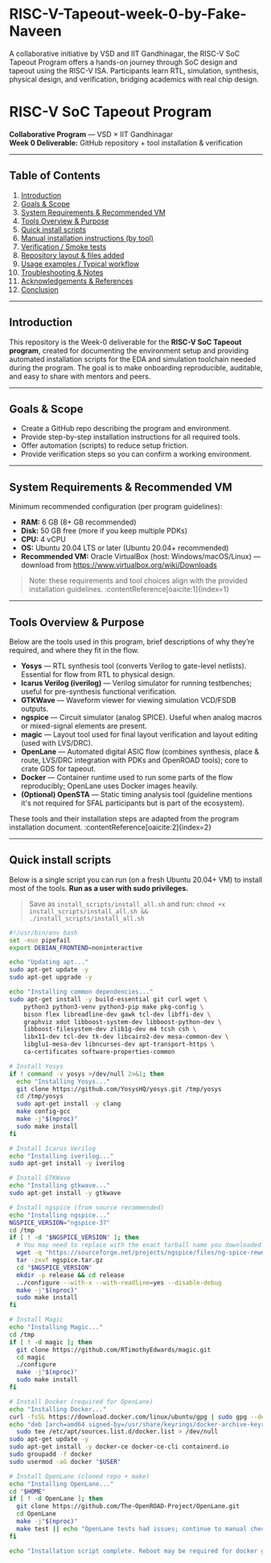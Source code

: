 # RISC-V-Tapeout-week-0-by-Fake-Naveen
A collaborative initiative by VSD and IIT Gandhinagar, the RISC-V SoC Tapeout Program offers a hands-on journey through SoC design and tapeout using the RISC-V ISA. Participants learn RTL, simulation, synthesis, physical design, and verification, bridging academics with real chip design.

# RISC-V SoC Tapeout Program
**Collaborative Program** — VSD × IIT Gandhinagar  
**Week 0 Deliverable:** GitHub repository + tool installation & verification

---

## Table of Contents
1. [Introduction](#introduction)  
2. [Goals & Scope](#goals--scope)  
3. [System Requirements & Recommended VM](#system-requirements--recommended-vm)  
4. [Tools Overview & Purpose](#tools-overview--purpose)  
5. [Quick install scripts](#quick-install-scripts)  
6. [Manual installation instructions (by tool)](#manual-installation-instructions-by-tool)  
7. [Verification / Smoke tests](#verification--smoke-tests)  
8. [Repository layout & files added](#repository-layout--files-added)  
9. [Usage examples / Typical workflow](#usage-examples--typical-workflow)  
10. [Troubleshooting & Notes](#troubleshooting--notes)  
11. [Acknowledgements & References](#acknowledgements--references)  
12. [Conclusion](#conclusion)

---

## Introduction
This repository is the Week-0 deliverable for the **RISC-V SoC Tapeout program**, created for documenting the environment setup and providing automated installation scripts for the EDA and simulation toolchain needed during the program. The goal is to make onboarding reproducible, auditable, and easy to share with mentors and peers.

---

## Goals & Scope
- Create a GitHub repo describing the program and environment.
- Provide step-by-step installation instructions for all required tools.
- Offer automation (scripts) to reduce setup friction.
- Provide verification steps so you can confirm a working environment.

---

## System Requirements & Recommended VM
Minimum recommended configuration (per program guidelines):
- **RAM:** 6 GB (8+ GB recommended)  
- **Disk:** 50 GB free (more if you keep multiple PDKs)  
- **CPU:** 4 vCPU  
- **OS:** Ubuntu 20.04 LTS or later (Ubuntu 20.04+ recommended)  
- **Recommended VM:** Oracle VirtualBox (host: Windows/macOS/Linux) — download from https://www.virtualbox.org/wiki/Downloads

> Note: these requirements and tool choices align with the provided installation guidelines. :contentReference[oaicite:1]{index=1}

---

## Tools Overview & Purpose
Below are the tools used in this program, brief descriptions of why they’re required, and where they fit in the flow.

- **Yosys** — RTL synthesis tool (converts Verilog to gate-level netlists). Essential for flow from RTL to physical design.
- **Icarus Verilog (iverilog)** — Verilog simulator for running testbenches; useful for pre-synthesis functional verification.
- **GTKWave** — Waveform viewer for viewing simulation VCD/FSDB outputs.
- **ngspice** — Circuit simulator (analog SPICE). Useful when analog macros or mixed-signal elements are present.
- **magic** — Layout tool used for final layout verification and layout editing (used with LVS/DRC).
- **OpenLane** — Automated digital ASIC flow (combines synthesis, place & route, LVS/DRC integration with PDKs and OpenROAD tools); core to crate GDS for tapeout.
- **Docker** — Container runtime used to run some parts of the flow reproducibly; OpenLane uses Docker images heavily.
- **(Optional) OpenSTA** — Static timing analysis tool (guideline mentions it's not required for SFAL participants but is part of the ecosystem).

These tools and their installation steps are adapted from the program installation document. :contentReference[oaicite:2]{index=2}

---

## Quick install scripts
Below is a single script you can run (on a fresh Ubuntu 20.04+ VM) to install most of the tools. **Run as a user with sudo privileges.**

> Save as `install_scripts/install_all.sh` and run:
> `chmod +x install_scripts/install_all.sh && ./install_scripts/install_all.sh`

```bash
#!/usr/bin/env bash
set -euo pipefail
export DEBIAN_FRONTEND=noninteractive

echo "Updating apt..."
sudo apt-get update -y
sudo apt-get upgrade -y

echo "Installing common dependencies..."
sudo apt-get install -y build-essential git curl wget \
    python3 python3-venv python3-pip make pkg-config \
    bison flex libreadline-dev gawk tcl-dev libffi-dev \
    graphviz xdot libboost-system-dev libboost-python-dev \
    libboost-filesystem-dev zlib1g-dev m4 tcsh csh \
    libx11-dev tcl-dev tk-dev libcairo2-dev mesa-common-dev \
    libglu1-mesa-dev libncurses-dev apt-transport-https \
    ca-certificates software-properties-common

# Install Yosys
if ! command -v yosys >/dev/null 2>&1; then
  echo "Installing Yosys..."
  git clone https://github.com/YosysHQ/yosys.git /tmp/yosys
  cd /tmp/yosys
  sudo apt-get install -y clang
  make config-gcc
  make -j"$(nproc)"
  sudo make install
fi

# Install Icarus Verilog
echo "Installing iverilog..."
sudo apt-get install -y iverilog

# Install GTKWave
echo "Installing gtkwave..."
sudo apt-get install -y gtkwave

# Install ngspice (from source recommended)
echo "Installing ngspice..."
NGSPICE_VERSION="ngspice-37"
cd /tmp
if [ ! -d "$NGSPICE_VERSION" ]; then
  # You may need to replace with the exact tarball name you downloaded
  wget -q "https://sourceforge.net/projects/ngspice/files/ng-spice-rework/37/$NGSPICE_VERSION.tar.gz/download" -O ngspice.tar.gz
  tar -zxvf ngspice.tar.gz
  cd "$NGSPICE_VERSION"
  mkdir -p release && cd release
  ../configure --with-x --with-readline=yes --disable-debug
  make -j"$(nproc)"
  sudo make install
fi

# Install Magic
echo "Installing Magic..."
cd /tmp
if [ ! -d magic ]; then
  git clone https://github.com/RTimothyEdwards/magic.git
  cd magic
  ./configure
  make -j"$(nproc)"
  sudo make install
fi

# Install Docker (required for OpenLane)
echo "Installing Docker..."
curl -fsSL https://download.docker.com/linux/ubuntu/gpg | sudo gpg --dearmor -o /usr/share/keyrings/docker-archive-keyring.gpg
echo "deb [arch=amd64 signed-by=/usr/share/keyrings/docker-archive-keyring.gpg] https://download.docker.com/linux/ubuntu $(lsb_release -cs) stable" | \
  sudo tee /etc/apt/sources.list.d/docker.list > /dev/null
sudo apt-get update -y
sudo apt-get install -y docker-ce docker-ce-cli containerd.io
sudo groupadd -f docker
sudo usermod -aG docker "$USER"

# Install OpenLane (cloned repo + make)
echo "Installing OpenLane..."
cd "$HOME"
if [ ! -d OpenLane ]; then
  git clone https://github.com/The-OpenROAD-Project/OpenLane.git
  cd OpenLane
  make -j"$(nproc)"
  make test || echo "OpenLane tests had issues; continue to manual checks"
fi

echo "Installation script complete. Reboot may be required for docker group membership to take effect."

